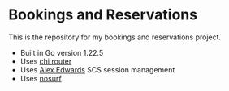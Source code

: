 # Bookings and Reservations

This is the repository for my bookings and reservations project.

- Built in Go version 1.22.5
- Uses [chi router](github.com/go-chi/chi/v5)
- Uses [Alex Edwards](github.com/alexedwards/scs/v2) SCS session management
- Uses [nosurf](github.com/justinas/nosurf)
